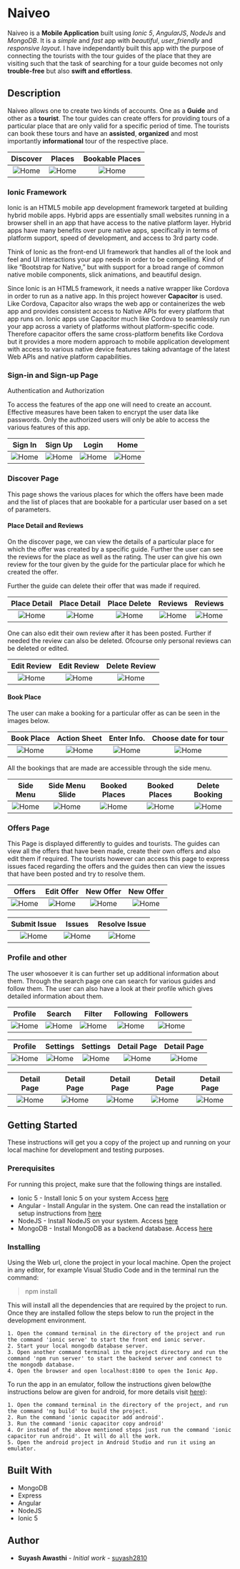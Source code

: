# Naiveo

Naiveo is a **Mobile Application** built using *Ionic 5*, *AngularJS*, *NodeJs* and *MongoDB*. It is a _simple_ and _fast_ app with _beautiful_, _user_friendly_ and _responsive layout_. I have independantly built this app with the purpose of connecting the tourists with the tour guides of the place that they are visiting such that the task of searching for a tour guide becomes not only **trouble-free** but also **swift and effortless**.

## Description

Naiveo allows one to create two kinds of accounts. One as a **Guide** and other as a **tourist**. The tour guides can create offers for providing tours of a particular place that are only valid for a specific period of time. The tourists can book these tours and have an **assisted**, **organized** and most importantly **informational** tour of the respective place.

Discover             |  Places             |  Bookable Places
:-------------------------:|:-------------------------:|:-------------------------:
![Home](src/assets/readme_images/main_page_1.png)  |  ![Home](src/assets/readme_images/main_page_2.png)  |  ![Home](src/assets/readme_images/bookable.png)

### Ionic Framework

Ionic is an HTML5 mobile app development framework targeted at building hybrid mobile apps. Hybrid apps are essentially small websites running in a browser shell in an app that have access to the native platform layer. Hybrid apps have many benefits over pure native apps, specifically in terms of platform support, speed of development, and access to 3rd party code.

Think of Ionic as the front-end UI framework that handles all of the look and feel and UI interactions your app needs in order to be compelling. Kind of like “Bootstrap for Native,” but with support for a broad range of common native mobile components, slick animations, and beautiful design.

Since Ionic is an HTML5 framework, it needs a native wrapper like Cordova in order to run as a native app. In this project however **Capacitor** is used. Like Cordova, Capacitor also wraps the web app or containerizes the web app and provides consistent access to Native APIs for every platform that app runs on. Ionic apps use Capacitor much like Cordova to seamlessly run your app across a variety of platforms without platform-specific code. Therefore capacitor offers the same cross-platform benefits like Cordova but it provides a more modern approach to mobile application development with access to various native device features taking advantage of the latest Web APIs and native platform capabilities.


### Sign-in and Sign-up Page

Authentication and Authorization

To access the features of the app one will need to create an account. Effective measures have been taken to encrypt the user data like passwords. Only the authorized users will only be able to access the various features of this app.

Sign In             |  Sign Up             |  Login            |  Home
:-------------------------:|:-------------------------:|:-------------------------:|:-------------------------:
![Home](src/assets/readme_images/sign_in.png)  |  ![Home](src/assets/readme_images/sign_up.png)  |  ![Home](src/assets/readme_images/login_info.png)  |  ![Home](src/assets/readme_images/login_redirect.png)

### Discover Page

This page shows the various places for which the offers have been made and the list of places that are bookable for a particular user based on a set of parameters. 

#### Place Detail and Reviews

On the discover page, we can view the details of a particular place for which the offer was created by a specific guide. Further the user can see the reviews for the place as well as the rating. The user can give his own review for the tour given by the guide for the particular place for which he created the offer.

Further the guide can delete their offer that was made if required. 

Place Detail              |  Place Detail              |  Place Delete              |  Reviews            |  Reviews
:-------------------------:|:-------------------------:|:-------------------------:|:-------------------------:|:-------------------------:
![Home](src/assets/readme_images/place_detail1.png)  |  ![Home](src/assets/readme_images/place_detail2.png)  |  ![Home](src/assets/readme_images/delete_place.png)  |  ![Home](src/assets/readme_images/reviews1.png)  |  ![Home](src/assets/readme_images/reviews2.png)

One can also edit their own review after it has been posted. Further if needed the review can also be deleted. Ofcourse only personal reviews can be deleted or edited.

Edit Review             |  Edit Review             |  Delete Review
:-------------------------:|:-------------------------:|:-------------------------:
![Home](src/assets/readme_images/edit_review1.png)  |  ![Home](src/assets/readme_images/edit_review2.png)  |  ![Home](src/assets/readme_images/delete_review.png)

#### Book Place

The user can make a booking for a particular offer as can be seen in the images below.

Book Place             |  Action Sheet             |  Enter Info.            |  Choose date for tour
:-------------------------:|:-------------------------:|:-------------------------:|:-------------------------:
![Home](src/assets/readme_images/book1.png)  |  ![Home](src/assets/readme_images/book2.png)  |  ![Home](src/assets/readme_images/book3.png)  |  ![Home](src/assets/readme_images/book4.png)

All the bookings that are made are accessible through the side menu.

Side Menu              |  Side Menu Slide              |  Booked Places              |  Booked Places            |  Delete Booking
:-------------------------:|:-------------------------:|:-------------------------:|:-------------------------:|:-------------------------:
![Home](src/assets/readme_images/sidemenu1.png)  |  ![Home](src/assets/readme_images/sidemenu2.png)  |  ![Home](src/assets/readme_images/booked_places1.png)  |  ![Home](src/assets/readme_images/booked_places2.png)  |  ![Home](src/assets/readme_images/booked_places3.png)

### Offers Page

This Page is displayed differently to guides and tourists. The guides can view all the offers that have been made, create their own offers and also edit them if required. The tourists however can access this page to express issues faced regarding the offers and the guides then can view the issues that have been posted and try to resolve them.

Offers            |  Edit Offer             |  New Offer            |  New Offer
:-------------------------:|:-------------------------:|:-------------------------:|:-------------------------:
![Home](src/assets/readme_images/offers.png)  |  ![Home](src/assets/readme_images/offers_edit.png)  |  ![Home](src/assets/readme_images/new_offer1.png)  |  ![Home](src/assets/readme_images/new_offer2.png)

Submit Issue             |  Issues             |  Resolve Issue
:-------------------------:|:-------------------------:|:-------------------------:
![Home](src/assets/readme_images/submit_issue.png)  |  ![Home](src/assets/readme_images/issues.png)  |  ![Home](src/assets/readme_images/issue_resolve.png)

### Profile and other

The user whosoever it is can further set up additional information about them. Through the search page one can search for various guides and follow them. The user can also have a look at their profile which gives detailed information about them. 

Profile              |  Search              |  Filter              |  Following            |  Followers
:-------------------------:|:-------------------------:|:-------------------------:|:-------------------------:|:-------------------------:
![Home](src/assets/readme_images/profile_menu.png)  |  ![Home](src/assets/readme_images/search.png)  |  ![Home](src/assets/readme_images/filter.png)  |  ![Home](src/assets/readme_images/following.png)  |  ![Home](src/assets/readme_images/followers.png)

Profile              |  Settings              |  Settings              |  Detail Page            |  Detail Page
:-------------------------:|:-------------------------:|:-------------------------:|:-------------------------:|:-------------------------:
![Home](src/assets/readme_images/profile.png)  |  ![Home](src/assets/readme_images/settings1.png)  |  ![Home](src/assets/readme_images/settings2.png)  |  ![Home](src/assets/readme_images/detail_page1.png)  |  ![Home](src/assets/readme_images/detail_page2.png)

Detail Page              |  Detail Page              |  Detail Page              |  Detail Page            |  Detail Page
:-------------------------:|:-------------------------:|:-------------------------:|:-------------------------:|:-------------------------:
![Home](src/assets/readme_images/detail_page3.png)  |  ![Home](src/assets/readme_images/detail_page4.png)  |  ![Home](src/assets/readme_images/detail_page5.png)  |  ![Home](src/assets/readme_images/detail_page6.png)  |  ![Home](src/assets/readme_images/detail_page7.png)

## Getting Started

These instructions will get you a copy of the project up and running on your local machine for development and testing purposes.

### Prerequisites

For running this project, make sure that the following things are installed.

* Ionic 5 - Install Ionic 5 on your system Access [here](https://ionicframework.com/docs/intro/cli)
* Angular - Install Angular in the system. One can read the installation or setup instructions from [here](https://angular.io/guide/setup-local)
* NodeJS - Install NodeJS on your system. Access [here](https://nodejs.org/en/)
* MongoDB - Install MongoDB as a backend database. Access [here](https://www.mongodb.com/download-center)

### Installing

Using the Web url, clone the project in your local machine. Open the project in any editor, for example Visual Studio Code and in the terminal run the command:

> npm install

This will install all the dependencies that are required by the project to run. Once they are installed follow the steps below to run the project in the development environment.

```
1. Open the command terminal in the directory of the project and run the command 'ionic serve' to start the front end ionic server.
2. Start your local mongodb database server. 
3. Open another command terminal in the project directory and run the command 'npm run server' to start the backend server and connect to the mongodb database.
4. Open the browser and open localhost:8100 to open the Ionic App.
```

To run the app in an emulator, follow the instructions given below(the instructions below are given for android, for more details visit [here](https://capacitorjs.com/)):

```
1. Open the command terminal in the directory of the project, and run the command 'ng build' to build the project.
2. Run the command 'ionic capacitor add android'.
3. Run the command 'ionic capacitor copy android'
4. Or instead of the above mentioned steps just run the command 'ionic capacitor run android'. It will do all the work.
5. Open the android project in Android Studio and run it using an emulator.
```

## Built With

* MongoDB
* Express
* Angular
* NodeJS 
* Ionic 5

## Author

* **Suyash Awasthi** - *Initial work* - [suyash2810](https://github.com/suyash2810)